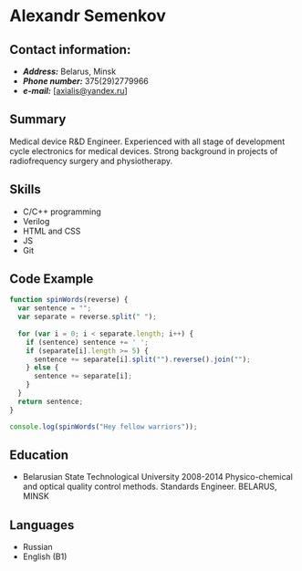 # Alexandr Semenkov

## Contact information:
+ ***Address:*** Belarus, Minsk
+ ***Phone number:*** 375(29)2779966
+ ***e-mail:*** [axialis@yandex.ru]

## Summary
Medical device R&D Engineer. Experienced with all stage of development cycle electronics for medical devices. Strong background in projects of radiofrequency surgery and physiotherapy.

## Skills
+ C/C++ programming
+ Verilog
+ HTML and CSS
+ JS
+ Git

## Code Example
```js
function spinWords(reverse) {
  var sentence = "";
  var separate = reverse.split(" ");
  
  for (var i = 0; i < separate.length; i++) {
    if (sentence) sentence += ' ';
    if (separate[i].length >= 5) {
      sentence += separate[i].split("").reverse().join("");
    } else {
      sentence += separate[i];
    }
  }
  return sentence;
}

console.log(spinWords("Hey fellow warriors"));
```

## Education
+ Belarusian State Technological University 2008-2014
    Physico-chemical and optical quality control methods.  Standards Engineer. BELARUS, MINSK

## Languages
+ Russian
+ English (B1)
